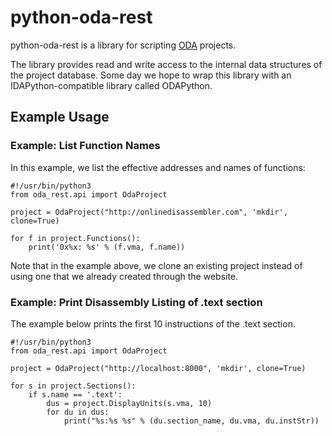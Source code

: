 # python-oda-rest

python-oda-rest is a library for scripting [ODA](https://onlinedisassembler.com) projects.

The library provides read and write access to the internal data structures of the project database. Some day we hope to wrap this library with an IDAPython-compatible library called ODAPython.

## Example Usage

### Example: List Function Names

In this example, we list the effective addresses and names of functions:

```
#!/usr/bin/python3
from oda_rest.api import OdaProject

project = OdaProject("http://onlinedisassembler.com", 'mkdir', clone=True)

for f in project.Functions():
    print('0x%x: %s' % (f.vma, f.name))
```

Note that in the example above, we clone an existing project instead of using one that we already created through the website.

### Example: Print Disassembly Listing of .text section

The example below prints the first 10 instructions of the .text section.

```
#!/usr/bin/python3
from oda_rest.api import OdaProject

project = OdaProject("http://localhost:8000", 'mkdir', clone=True)

for s in project.Sections():
    if s.name == '.text':
        dus = project.DisplayUnits(s.vma, 10)
        for du in dus:
            print("%s:%s %s" % (du.section_name, du.vma, du.instStr))
```
